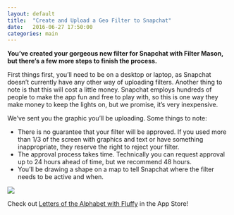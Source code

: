 ```yaml
---
layout: default
title:  "Create and Upload a Geo Filter to Snapchat"
date:   2016-06-27 17:50:00
categories: main
---
```


<b>You’ve created your gorgeous new filter for Snapchat with Filter Mason, but there’s a few more steps to finish the process.</b>

First things first, you’ll need to be on a desktop or laptop, as Snapchat doesn’t currently have any other way of uploading filters. Another thing to note is that this will cost a little money. Snapchat employs hundreds of people to make the app fun and free to play with, so this is one way they make money to keep the lights on, but we promise, it’s very inexpensive.
 
We’ve sent you the graphic you’ll be uploading. Some things to note:
- There is no guarantee that your filter will be approved. If you used more than 1/3 of the screen with graphics and text or have something inappropriate, they reserve the right to reject your filter.
- The approval process takes time. Technically you can request approval up to 24 hours ahead of time, but we recommend 48 hours.
- You’ll be drawing a shape on a map to tell Snapchat where the filter needs to be active and when.

<img src="Upload-Snapchat-Filter.png">


Check out [Letters of the Alphabet with Fluffy][letterswithfluffy] in the App Store!

[letterswithfluffy]: https://itunes.apple.com/us/app/abcs-letters-alphabet-fluffy/id1108198702?mt=8